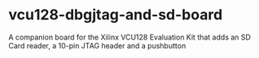 # vcu128-dbgjtag-and-sd-board
A companion board for the Xilinx VCU128 Evaluation Kit that adds an SD Card reader, a 10-pin JTAG header and a pushbutton
